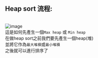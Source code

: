 Heap sort 流程:
------

<br>![image](https://github.com/LaiYuChung/DSA_leetcode-project/blob/master/image/Max_Min_Heap.jpg)
<br>這是如何先產生一個`Max heap` 或 `Min heap`
<br>在做heap sort之前我們要先產生一個heap(堆)
<br>並將它作為`最大堆積`或`最小堆積`
<br>之後就可以進行排序了
<br>
<br>
<br>


